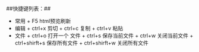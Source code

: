 ﻿##快捷键列表：##

*    常用
    +    F5        html预览刷新
*    编辑
    +    ctrl+x    剪切
    +    ctrl+c    复制
    +    ctrl+v    粘贴
*    文件
    +    ctrl+o   打开一个 文件
    +    ctrl+s    保存当前文件
    +    ctrl+w    关闭当前文件
    +    ctrl+shirft+s    保存所有文件
    +    ctrl+shirft+w    关闭所有文件

    
